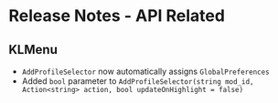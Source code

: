 # Release Notes - API Related

## KLMenu

- `AddProfileSelector` now automatically assigns `GlobalPreferences`
- Added `bool` parameter to `AddProfileSelector(string mod_id, Action<string> action, bool updateOnHighlight = false)`